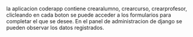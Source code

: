 la aplicacion coderapp contiene crearalumno, crearcurso, crearprofesor, clicleando en cada boton se puede acceder a los formularios para completar el que se desee. En el panel de administracion de django se pueden observar los datos registrados.